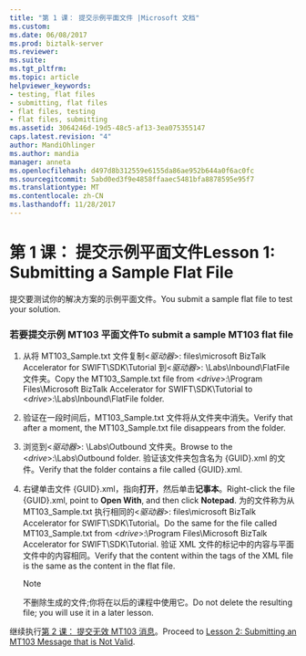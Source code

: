 ```yaml
---
title: "第 1 课： 提交示例平面文件 |Microsoft 文档"
ms.custom: 
ms.date: 06/08/2017
ms.prod: biztalk-server
ms.reviewer: 
ms.suite: 
ms.tgt_pltfrm: 
ms.topic: article
helpviewer_keywords:
- testing, flat files
- submitting, flat files
- flat files, testing
- flat files, submitting
ms.assetid: 3064246d-19d5-48c5-af13-3ea075355147
caps.latest.revision: "4"
author: MandiOhlinger
ms.author: mandia
manager: anneta
ms.openlocfilehash: d497d8b312559e6155da86ae952b644a0f6ac0fc
ms.sourcegitcommit: 5abd0ed3f9e4858ffaaec5481bfa8878595e95f7
ms.translationtype: MT
ms.contentlocale: zh-CN
ms.lasthandoff: 11/28/2017
---
```

# <a name="lesson-1-submitting-a-sample-flat-file"></a><span data-ttu-id="600ae-102">第 1 课： 提交示例平面文件</span><span class="sxs-lookup"><span data-stu-id="600ae-102">Lesson 1: Submitting a Sample Flat File</span></span>
<span data-ttu-id="600ae-103">提交要测试你的解决方案的示例平面文件。</span><span class="sxs-lookup"><span data-stu-id="600ae-103">You submit a sample flat file to test your solution.</span></span>  
  
### <a name="to-submit-a-sample-mt103-flat-file"></a><span data-ttu-id="600ae-104">若要提交示例 MT103 平面文件</span><span class="sxs-lookup"><span data-stu-id="600ae-104">To submit a sample MT103 flat file</span></span>  
  
1.  <span data-ttu-id="600ae-105">从将 MT103_Sample.txt 文件复制\<*驱动器*\>: files\microsoft BizTalk Accelerator for SWIFT\SDK\Tutorial 到\<*驱动器*\>: \Labs\Inbound\FlatFile 文件夹。</span><span class="sxs-lookup"><span data-stu-id="600ae-105">Copy the MT103_Sample.txt file from \<*drive*\>:\Program Files\Microsoft BizTalk Accelerator for SWIFT\SDK\Tutorial to \<*drive*\>:\Labs\Inbound\FlatFile folder.</span></span>  
  
2.  <span data-ttu-id="600ae-106">验证在一段时间后，MT103_Sample.txt 文件将从文件夹中消失。</span><span class="sxs-lookup"><span data-stu-id="600ae-106">Verify that after a moment, the MT103_Sample.txt file disappears from the folder.</span></span>  
  
3.  <span data-ttu-id="600ae-107">浏览到\<*驱动器*\>: \Labs\Outbound 文件夹。</span><span class="sxs-lookup"><span data-stu-id="600ae-107">Browse to the \<*drive*\>:\Labs\Outbound folder.</span></span> <span data-ttu-id="600ae-108">验证该文件夹包含名为 {GUID}.xml 的文件。</span><span class="sxs-lookup"><span data-stu-id="600ae-108">Verify that the folder contains a file called {GUID}.xml.</span></span>  
  
4.  <span data-ttu-id="600ae-109">右键单击文件 {GUID}.xml，指向**打开**，然后单击**记事本**。</span><span class="sxs-lookup"><span data-stu-id="600ae-109">Right-click the file {GUID}.xml, point to **Open With**, and then click **Notepad**.</span></span> <span data-ttu-id="600ae-110">为的文件称为从 MT103_Sample.txt 执行相同的\<*驱动器*\>: files\microsoft BizTalk Accelerator for SWIFT\SDK\Tutorial。</span><span class="sxs-lookup"><span data-stu-id="600ae-110">Do the same for the file called MT103_Sample.txt from \<*drive*\>:\Program Files\Microsoft BizTalk Accelerator for SWIFT\SDK\Tutorial.</span></span> <span data-ttu-id="600ae-111">验证 XML 文件的标记中的内容与平面文件中的内容相同。</span><span class="sxs-lookup"><span data-stu-id="600ae-111">Verify that the content within the tags of the XML file is the same as the content in the flat file.</span></span>  
  
    > [!NOTE]
    >  <span data-ttu-id="600ae-112">不删除生成的文件;你将在以后的课程中使用它。</span><span class="sxs-lookup"><span data-stu-id="600ae-112">Do not delete the resulting file; you will use it in a later lesson.</span></span>  
  
 <span data-ttu-id="600ae-113">继续执行[第 2 课： 提交无效 MT103 消息](../../adapters-and-accelerators/accelerator-swift/lesson-2-submitting-an-mt103-message-that-is-not-valid.md)。</span><span class="sxs-lookup"><span data-stu-id="600ae-113">Proceed to [Lesson 2: Submitting an MT103 Message that is Not Valid](../../adapters-and-accelerators/accelerator-swift/lesson-2-submitting-an-mt103-message-that-is-not-valid.md).</span></span>
